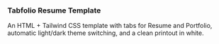 ### Tabfolio Resume Template

An HTML + Tailwind CSS template with tabs for Resume and Portfolio, automatic light/dark theme switching, and a clean printout in white.
